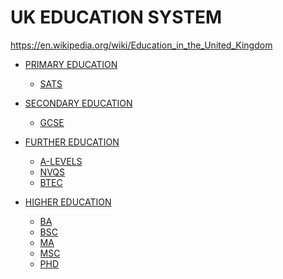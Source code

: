 # UK EDUCATION SYSTEM

https://en.wikipedia.org/wiki/Education_in_the_United_Kingdom

- [PRIMARY EDUCATION]()

    - [SATS]()

- [SECONDARY EDUCATION]()

    - [GCSE]()

- [FURTHER EDUCATION]()

    - [A-LEVELS]()
    - [NVQS]()
    - [BTEC]()

- [HIGHER EDUCATION]()

    - [BA]()
    - [BSC]()
    - [MA]()
    - [MSC]()
    - [PHD]()